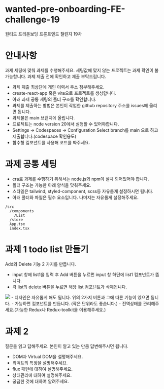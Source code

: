 # wanted-pre-onboarding-FE-challenge-19
원티드 프리온보딩 프론트엔드 챌린지 19차

# 안내사항
과제 세팅에 맞춰 과제를 수행해주세요. 세팅값에 맞지 않는 프로젝트는 과제 확인이 불가능합니다. 과제 제출 전에 확인하고 제출 부탁드립니다.<br>
- 과제 제출 최상단에 개인 이력서 주소 첨부해주세요.
- create-react-app 혹은 vite으로 프로젝트를 생성합니다.
- 아래 과제 공통 세팅의 폴더 구조를 확인합니다.
- 과제를 제출하는 방법은 본인이 작업한 github repository 주소를 issues에 올리면 됩니다.
- 과제물은 main 브랜치에 올립니다.
- 프로젝트는 node version 20에서 실행할 수 있어야합니다.
- Settings -> Codespaces -> Configuration Select branch를 main 으로 하고 제출합니다.(codespace 확인용도)
- 함수형 컴포넌트를 사용해 코드를 짜주세요.

# 과제 공통 세팅
- cra로 과제를 수행하기 위해서는 node.js와 npm이 설치 되어있어야 합니다.
- 폴더 구조는 가능한 아래 양식을 맞춰주세요.
- 스타일은 tailwind, styled-component, scss등 자유롭게 설정하시면 됩니다.
- 아래 폴더와 파일은 필수 요소입니다. 나머지는 자유롭게 설정해주세요.

```
/src
  /components
    /List
  /store
  App.tsx
  index.tsx
```

# 과제 1 todo list 만들기
Add와 Delete 기능 2 가지를 만듭니다.

- input 창에 list1을 입력 후 Add 버튼을 누르면 input 창 하단에 list1 컴포넌트가 뜹니다.
- 각 list의 delete 버튼을 누르면 해당 list 컴포넌트가 삭제됩니다.
<img src="https://github.com/summerdidi/wanted-pre-onboarding-frontend-challenge-19/blob/main/todoListAssignment.png">
- 디자인은 자유롭게 해도 됩니다. 위의 2가지 버튼과 그에 따른 기능이 있으면 됩니다.
- 가능하면 컴포넌트를 만듭니다. (작은 단위라도 좋습니다.)
- 전역상태를 관리해주세요.(가능한 Redux나 Redux-toolkit을 이용해주세요.)

# 과제 2
질문을 읽고 답해주세요. 본인이 알고 있는 만큼 답변해주시면 됩니다.

- DOM과 Virtual DOM을 설명해주세요.
- 리액트의 특징을 설명해주세요.
- flux 패턴에 대하여 설명해주세요.
- 상태관리에 대하여 설명해주세요.
- 궁금한 것에 대하여 알려주세요.